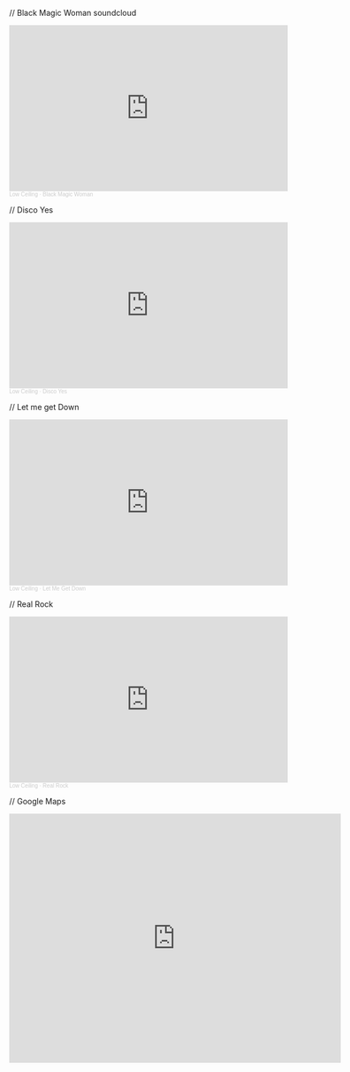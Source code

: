 // Black Magic Woman soundcloud

<iframe width="100%" height="300" scrolling="no" frameborder="no" allow="autoplay" src="https://w.soundcloud.com/player/?url=https%3A//api.soundcloud.com/tracks/1138179733&color=%23ff5500&auto_play=false&hide_related=false&show_comments=true&show_user=true&show_reposts=false&show_teaser=true&visual=true"></iframe><div style="font-size: 10px; color: #cccccc;line-break: anywhere;word-break: normal;overflow: hidden;white-space: nowrap;text-overflow: ellipsis; font-family: Interstate,Lucida Grande,Lucida Sans Unicode,Lucida Sans,Garuda,Verdana,Tahoma,sans-serif;font-weight: 100;"><a href="https://soundcloud.com/lowceiling59" title="Low Ceiling" target="_blank" style="color: #cccccc; text-decoration: none;">Low Ceiling</a> · <a href="https://soundcloud.com/lowceiling59/black-magic-woman-1" title="Black Magic Woman" target="_blank" style="color: #cccccc; text-decoration: none;">Black Magic Woman</a></div>


// Disco Yes

<iframe width="100%" height="300" scrolling="no" frameborder="no" allow="autoplay" src="https://w.soundcloud.com/player/?url=https%3A//api.soundcloud.com/tracks/1137689965&color=%23ff5500&auto_play=false&hide_related=false&show_comments=true&show_user=true&show_reposts=false&show_teaser=true&visual=true"></iframe><div style="font-size: 10px; color: #cccccc;line-break: anywhere;word-break: normal;overflow: hidden;white-space: nowrap;text-overflow: ellipsis; font-family: Interstate,Lucida Grande,Lucida Sans Unicode,Lucida Sans,Garuda,Verdana,Tahoma,sans-serif;font-weight: 100;"><a href="https://soundcloud.com/lowceiling59" title="Low Ceiling" target="_blank" style="color: #cccccc; text-decoration: none;">Low Ceiling</a> · <a href="https://soundcloud.com/lowceiling59/disco-yes" title="Disco Yes" target="_blank" style="color: #cccccc; text-decoration: none;">Disco Yes</a></div>


// Let me get Down

<iframe width="100%" height="300" scrolling="no" frameborder="no" allow="autoplay" src="https://w.soundcloud.com/player/?url=https%3A//api.soundcloud.com/tracks/1137689953&color=%23ff5500&auto_play=false&hide_related=false&show_comments=true&show_user=true&show_reposts=false&show_teaser=true&visual=true"></iframe><div style="font-size: 10px; color: #cccccc;line-break: anywhere;word-break: normal;overflow: hidden;white-space: nowrap;text-overflow: ellipsis; font-family: Interstate,Lucida Grande,Lucida Sans Unicode,Lucida Sans,Garuda,Verdana,Tahoma,sans-serif;font-weight: 100;"><a href="https://soundcloud.com/lowceiling59" title="Low Ceiling" target="_blank" style="color: #cccccc; text-decoration: none;">Low Ceiling</a> · <a href="https://soundcloud.com/lowceiling59/let-me-get-down" title="Let Me Get Down" target="_blank" style="color: #cccccc; text-decoration: none;">Let Me Get Down</a></div>


// Real Rock

<iframe width="100%" height="300" scrolling="no" frameborder="no" allow="autoplay" src="https://w.soundcloud.com/player/?url=https%3A//api.soundcloud.com/tracks/1137689947&color=%23ff5500&auto_play=false&hide_related=false&show_comments=true&show_user=true&show_reposts=false&show_teaser=true&visual=true"></iframe><div style="font-size: 10px; color: #cccccc;line-break: anywhere;word-break: normal;overflow: hidden;white-space: nowrap;text-overflow: ellipsis; font-family: Interstate,Lucida Grande,Lucida Sans Unicode,Lucida Sans,Garuda,Verdana,Tahoma,sans-serif;font-weight: 100;"><a href="https://soundcloud.com/lowceiling59" title="Low Ceiling" target="_blank" style="color: #cccccc; text-decoration: none;">Low Ceiling</a> · <a href="https://soundcloud.com/lowceiling59/real-rock" title="Real Rock" target="_blank" style="color: #cccccc; text-decoration: none;">Real Rock</a></div>


// Google Maps

<iframe src="https://www.google.com/maps/embed?pb=!1m18!1m12!1m3!1d40492.54356052055!2d3.0118784817491897!3d50.63112979600008!2m3!1f0!2f0!3f0!3m2!1i1024!2i768!4f13.1!3m3!1m2!1s0x47c2d579b3256e11%3A0x40af13e81646360!2sLille!5e0!3m2!1sen!2sfr!4v1634566919163!5m2!1sen!2sfr" width="600" height="450" style="border:0;" allowfullscreen="" loading="lazy"></iframe>
